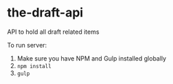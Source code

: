 # the-draft-api
API to hold all draft related items

To run server:

1. Make sure you have NPM and Gulp installed globally
2. ```npm install```
3. ````gulp````
